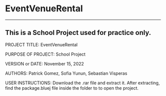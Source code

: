 # EventVenueRental

------------------------------------------------------------------------
This is a School Project used for practice only.
------------------------------------------------------------------------
PROJECT TITLE: EventVenueRental

PURPOSE OF PROJECT: School Project

VERSION or DATE: November 15, 2022

AUTHORS: Patrick Gomez, Sofia Yunun, Sebastian Visperas

USER INSTRUCTIONS: Download the .rar file and extract it. After extracting, find the package.bluej file inside the folder to to open the project.
